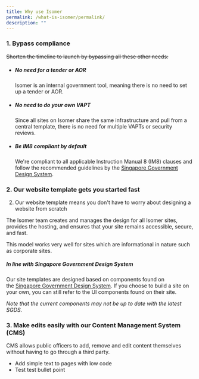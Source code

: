 ```yaml
---
title: Why use Isomer
permalink: /what-is-isomer/permalink/
description: ""
---
```

### 1. Bypass compliance

~~Shorten the timeline to launch by bypassing all these other needs:~~

- ##### No need for a tender or AOR
	Isomer is an internal government tool, meaning there is no need to set up a tender or AOR.

- ##### No need to do your own VAPT
	Since all sites on Isomer share the same infrastructure and pull from a central template, there is no need for multiple VAPTs or security reviews.

- ##### Be IM8 compliant by default
	We're compliant to all applicable Instruction Manual 8 (IM8) clauses and follow the recommended guidelines by the [Singapore Government Design System](https://designsystem.gov.sg/). 


### 2. Our website template gets you started fast
2. Our website template means you don't have to worry about designing a website from scratch

The Isomer team creates and manages the design for all Isomer sites, provides the hosting, and ensures that your site remains accessible, secure, and fast.

This model works very well for sites which are informational in nature such as corporate sites.

##### In line with Singapore Government Design System

Our site templates are designed based on components found on the [Singapore Government Design System](https://designsystem.tech.gov.sg/). If you choose to build a site on your own, you can still refer to the UI components found on their site.

_Note that the current components may not be up to date with the latest SGDS._

### 3. Make edits easily with our Content Management System (CMS)
CMS allows public officers to add, remove and edit content themselves without having to go through a third party. 
- Add simple text to pages with low code
- Test test bullet point